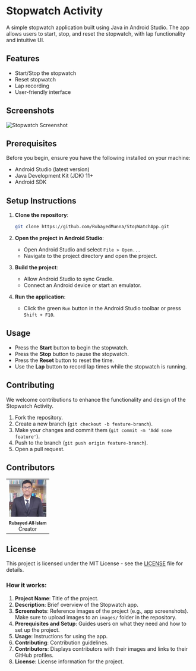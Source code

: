 # Stopwatch Activity

A simple stopwatch application built using Java in Android Studio. The app allows users to start, stop, and reset the stopwatch, with lap functionality and intuitive UI.

## Features

- Start/Stop the stopwatch
- Reset stopwatch
- Lap recording
- User-friendly interface

## Screenshots

![Stopwatch Screenshot](images/stopwatch_screenshot.png)

## Prerequisites

Before you begin, ensure you have the following installed on your machine:

- Android Studio (latest version)
- Java Development Kit (JDK) 11+
- Android SDK

## Setup Instructions

1. **Clone the repository**:
   ```bash
   git clone https://github.com/RubayedMunna/StopWatchApp.git
   ```
   
2. **Open the project in Android Studio**:
   - Open Android Studio and select `File > Open...`
   - Navigate to the project directory and open the project.

3. **Build the project**:
   - Allow Android Studio to sync Gradle.
   - Connect an Android device or start an emulator.

4. **Run the application**:
   - Click the green `Run` button in the Android Studio toolbar or press `Shift + F10`.

## Usage

- Press the **Start** button to begin the stopwatch.
- Press the **Stop** button to pause the stopwatch.
- Press the **Reset** button to reset the time.
- Use the **Lap** button to record lap times while the stopwatch is running.

## Contributing

We welcome contributions to enhance the functionality and design of the Stopwatch Activity.

1. Fork the repository.
2. Create a new branch (`git checkout -b feature-branch`).
3. Make your changes and commit them (`git commit -m 'Add some feature'`).
4. Push to the branch (`git push origin feature-branch`).
5. Open a pull request.

## Contributors

<table>
  <tr>
    <td align="center"><a href="https://github.com/RubayedMunna"><img src="https://github.com/RubayedMunna/StopWatchApp/blob/main/resources/Rubayed.jpg" width="100px;" alt=""/><br /><sub><b>Rubayed All Islam</b></sub></a><br />Creator</td>
    
</table>

## License

This project is licensed under the MIT License - see the [LICENSE](LICENSE) file for details.


### How it works:
1. **Project Name**: Title of the project.
2. **Description**: Brief overview of the Stopwatch app.
3. **Screenshots**: Reference images of the project (e.g., app screenshots). Make sure to upload images to an `images/` folder in the repository.
4. **Prerequisites and Setup**: Guides users on what they need and how to set up the project.
5. **Usage**: Instructions for using the app.
6. **Contributing**: Contribution guidelines.
7. **Contributors**: Displays contributors with their images and links to their GitHub profiles.
8. **License**: License information for the project.

